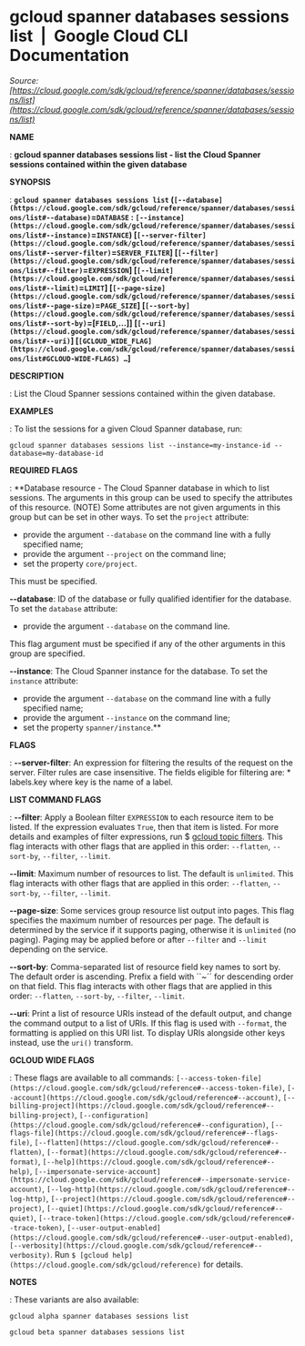 # gcloud spanner databases sessions list  |  Google Cloud CLI Documentation

*Source: [https://cloud.google.com/sdk/gcloud/reference/spanner/databases/sessions/list](https://cloud.google.com/sdk/gcloud/reference/spanner/databases/sessions/list)*

**NAME**

: **gcloud spanner databases sessions list - list the Cloud Spanner sessions contained within the given database**

**SYNOPSIS**

: **`gcloud spanner databases sessions list` (`[--database](https://cloud.google.com/sdk/gcloud/reference/spanner/databases/sessions/list#--database)`=`DATABASE` : `[--instance](https://cloud.google.com/sdk/gcloud/reference/spanner/databases/sessions/list#--instance)`=`INSTANCE`) [`[--server-filter](https://cloud.google.com/sdk/gcloud/reference/spanner/databases/sessions/list#--server-filter)`=`SERVER_FILTER`] [`[--filter](https://cloud.google.com/sdk/gcloud/reference/spanner/databases/sessions/list#--filter)`=`EXPRESSION`] [`[--limit](https://cloud.google.com/sdk/gcloud/reference/spanner/databases/sessions/list#--limit)`=`LIMIT`] [`[--page-size](https://cloud.google.com/sdk/gcloud/reference/spanner/databases/sessions/list#--page-size)`=`PAGE_SIZE`] [`[--sort-by](https://cloud.google.com/sdk/gcloud/reference/spanner/databases/sessions/list#--sort-by)`=[`FIELD`,…]] [`[--uri](https://cloud.google.com/sdk/gcloud/reference/spanner/databases/sessions/list#--uri)`] [`[GCLOUD_WIDE_FLAG](https://cloud.google.com/sdk/gcloud/reference/spanner/databases/sessions/list#GCLOUD-WIDE-FLAGS) …`]**

**DESCRIPTION**

: List the Cloud Spanner sessions contained within the given database.

**EXAMPLES**

: To list the sessions for a given Cloud Spanner database, run:

```
gcloud spanner databases sessions list --instance=my-instance-id --database=my-database-id
```

**REQUIRED FLAGS**

: **Database resource - The Cloud Spanner database in which to list sessions. The
arguments in this group can be used to specify the attributes of this resource.
(NOTE) Some attributes are not given arguments in this group but can be set in
other ways.
To set the `project` attribute:

- provide the argument `--database` on the command line with a fully
specified name;
- provide the argument `--project` on the command line;
- set the property `core/project`.

This must be specified.

**--database**:
ID of the database or fully qualified identifier for the database.
To set the `database` attribute:

- provide the argument `--database` on the command line.

This flag argument must be specified if any of the other arguments in this group
are specified.

**--instance**:
The Cloud Spanner instance for the database.
To set the `instance` attribute:

- provide the argument `--database` on the command line with a fully
specified name;
- provide the argument `--instance` on the command line;
- set the property `spanner/instance`.**

**FLAGS**

: **--server-filter**:
An expression for filtering the results of the request on the server. Filter
rules are case insensitive. The fields eligible for filtering are: * labels.key
where key is the name of a label.

**LIST COMMAND FLAGS**

: **--filter**:
Apply a Boolean filter `EXPRESSION` to each resource item
to be listed. If the expression evaluates `True`, then that item is
listed. For more details and examples of filter expressions, run $ [gcloud topic filters](https://cloud.google.com/sdk/gcloud/reference/topic/filters). This flag
interacts with other flags that are applied in this order:
`--flatten`, `--sort-by`, `--filter`,
`--limit`.

**--limit**:
Maximum number of resources to list. The default is `unlimited`. This
flag interacts with other flags that are applied in this order:
`--flatten`, `--sort-by`, `--filter`,
`--limit`.

**--page-size**:
Some services group resource list output into pages. This flag specifies the
maximum number of resources per page. The default is determined by the service
if it supports paging, otherwise it is `unlimited` (no paging).
Paging may be applied before or after `--filter` and
`--limit` depending on the service.

**--sort-by**:
Comma-separated list of resource field key names to sort by. The default order
is ascending. Prefix a field with ``~´´ for descending order on that
field. This flag interacts with other flags that are applied in this order:
`--flatten`, `--sort-by`, `--filter`,
`--limit`.

**--uri**:
Print a list of resource URIs instead of the default output, and change the
command output to a list of URIs. If this flag is used with
`--format`, the formatting is applied on this URI list. To display
URIs alongside other keys instead, use the `uri()` transform.

**GCLOUD WIDE FLAGS**

: These flags are available to all commands: `[--access-token-file](https://cloud.google.com/sdk/gcloud/reference#--access-token-file)`,
`[--account](https://cloud.google.com/sdk/gcloud/reference#--account)`, `[--billing-project](https://cloud.google.com/sdk/gcloud/reference#--billing-project)`,
`[--configuration](https://cloud.google.com/sdk/gcloud/reference#--configuration)`,
`[--flags-file](https://cloud.google.com/sdk/gcloud/reference#--flags-file)`,
`[--flatten](https://cloud.google.com/sdk/gcloud/reference#--flatten)`, `[--format](https://cloud.google.com/sdk/gcloud/reference#--format)`, `[--help](https://cloud.google.com/sdk/gcloud/reference#--help)`, `[--impersonate-service-account](https://cloud.google.com/sdk/gcloud/reference#--impersonate-service-account)`,
`[--log-http](https://cloud.google.com/sdk/gcloud/reference#--log-http)`,
`[--project](https://cloud.google.com/sdk/gcloud/reference#--project)`, `[--quiet](https://cloud.google.com/sdk/gcloud/reference#--quiet)`, `[--trace-token](https://cloud.google.com/sdk/gcloud/reference#--trace-token)`, `[--user-output-enabled](https://cloud.google.com/sdk/gcloud/reference#--user-output-enabled)`,
`[--verbosity](https://cloud.google.com/sdk/gcloud/reference#--verbosity)`.
Run `$ [gcloud help](https://cloud.google.com/sdk/gcloud/reference)` for details.

**NOTES**

: These variants are also available:

```
gcloud alpha spanner databases sessions list
```

```
gcloud beta spanner databases sessions list
```